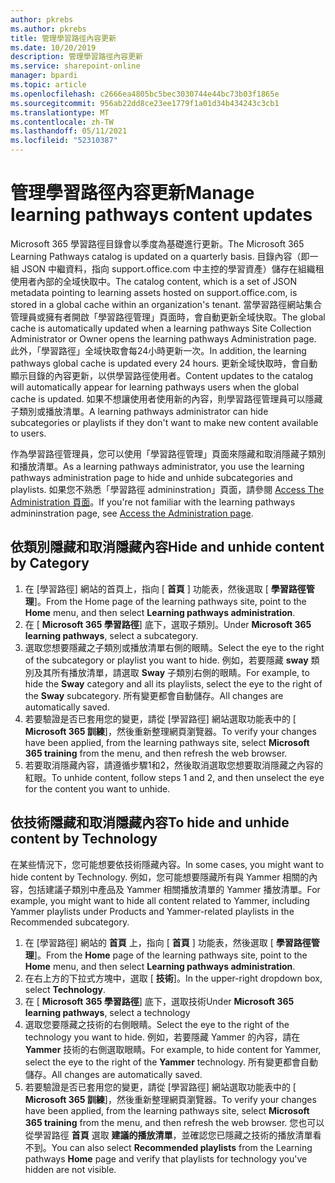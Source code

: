 ```yaml
---
author: pkrebs
ms.author: pkrebs
title: 管理學習路徑內容更新
ms.date: 10/20/2019
description: 管理學習路徑內容更新
ms.service: sharepoint-online
manager: bpardi
ms.topic: article
ms.openlocfilehash: c2666ea4805bc5bec3030744e44bc73b03f1865e
ms.sourcegitcommit: 956ab22dd8ce23ee1779f1a01d34b434243c3cb1
ms.translationtype: MT
ms.contentlocale: zh-TW
ms.lasthandoff: 05/11/2021
ms.locfileid: "52310387"
---
```

# <a name="manage-learning-pathways-content-updates"></a><span data-ttu-id="16e10-103">管理學習路徑內容更新</span><span class="sxs-lookup"><span data-stu-id="16e10-103">Manage learning pathways content updates</span></span>
<span data-ttu-id="16e10-104">Microsoft 365 學習路徑目錄會以季度為基礎進行更新。</span><span class="sxs-lookup"><span data-stu-id="16e10-104">The Microsoft 365 Learning Pathways catalog is updated on a quarterly basis.</span></span> <span data-ttu-id="16e10-105">目錄內容（即一組 JSON 中繼資料，指向 support.office.com 中主控的學習資產）儲存在組織租使用者內部的全域快取中。</span><span class="sxs-lookup"><span data-stu-id="16e10-105">The catalog content, which is a set of JSON metadata pointing to learning assets hosted on support.office.com, is stored in a global cache within an organization's tenant.</span></span> <span data-ttu-id="16e10-106">當學習路徑網站集合管理員或擁有者開啟「學習路徑管理」頁面時，會自動更新全域快取。</span><span class="sxs-lookup"><span data-stu-id="16e10-106">The global cache is automatically updated when a learning pathways Site Collection Administrator or Owner opens the learning pathways Administration page.</span></span> <span data-ttu-id="16e10-107">此外，「學習路徑」全域快取會每24小時更新一次。</span><span class="sxs-lookup"><span data-stu-id="16e10-107">In addition, the learning pathways global cache is updated every 24 hours.</span></span> <span data-ttu-id="16e10-108">更新全域快取時，會自動顯示目錄的內容更新，以供學習路徑使用者。</span><span class="sxs-lookup"><span data-stu-id="16e10-108">Content updates to the catalog will automatically appear for learning pathways users when the global cache is updated.</span></span> <span data-ttu-id="16e10-109">如果不想讓使用者使用新的內容，則學習路徑管理員可以隱藏子類別或播放清單。</span><span class="sxs-lookup"><span data-stu-id="16e10-109">A learning pathways administrator can hide subcategories or playlists if they don't want to make new content available to users.</span></span>

<span data-ttu-id="16e10-110">作為學習路徑管理員，您可以使用「學習路徑管理」頁面來隱藏和取消隱藏子類別和播放清單。</span><span class="sxs-lookup"><span data-stu-id="16e10-110">As a learning pathways administrator, you use the learning pathways administration page to hide and unhide subcategories and playlists.</span></span> <span data-ttu-id="16e10-111">如果您不熟悉「學習路徑 admininstration」頁面，請參閱 [Access The Administration 頁面](custom_accessadmin.md)。</span><span class="sxs-lookup"><span data-stu-id="16e10-111">If you're not familiar with the learning pathways admininstration page, see [Access the Administration page](custom_accessadmin.md).</span></span>

## <a name="hide-and-unhide-content-by-category"></a><span data-ttu-id="16e10-112">依類別隱藏和取消隱藏內容</span><span class="sxs-lookup"><span data-stu-id="16e10-112">Hide and unhide content by Category</span></span>
1. <span data-ttu-id="16e10-113">在 [學習路徑] 網站的首頁上，指向 [ **首頁** ] 功能表，然後選取 [ **學習路徑管理**]。</span><span class="sxs-lookup"><span data-stu-id="16e10-113">From the Home page of the learning pathways site, point to the **Home** menu, and then select **Learning pathways administration**.</span></span>
2. <span data-ttu-id="16e10-114">在 [ **Microsoft 365 學習路徑**] 底下，選取子類別。</span><span class="sxs-lookup"><span data-stu-id="16e10-114">Under **Microsoft 365 learning pathways**, select a subcategory.</span></span>
3. <span data-ttu-id="16e10-115">選取您想要隱藏之子類別或播放清單右側的眼睛。</span><span class="sxs-lookup"><span data-stu-id="16e10-115">Select the eye to the right of the subcategory or playlist you want to hide.</span></span> <span data-ttu-id="16e10-116">例如，若要隱藏 **sway** 類別及其所有播放清單，請選取 **Sway** 子類別右側的眼睛。</span><span class="sxs-lookup"><span data-stu-id="16e10-116">For example, to hide the **Sway** category and all its playlists, select the eye to the right of the **Sway** subcategory.</span></span> <span data-ttu-id="16e10-117">所有變更都會自動儲存。</span><span class="sxs-lookup"><span data-stu-id="16e10-117">All changes are automatically saved.</span></span>
4. <span data-ttu-id="16e10-118">若要驗證是否已套用您的變更，請從 [學習路徑] 網站選取功能表中的 [ **Microsoft 365 訓練**]，然後重新整理網頁瀏覽器。</span><span class="sxs-lookup"><span data-stu-id="16e10-118">To verify your changes have been applied, from the learning pathways site, select **Microsoft 365 training** from the menu, and then refresh the web browser.</span></span>
5. <span data-ttu-id="16e10-119">若要取消隱藏內容，請遵循步驟1和2，然後取消選取您想要取消隱藏之內容的紅眼。</span><span class="sxs-lookup"><span data-stu-id="16e10-119">To unhide content, follow steps 1 and 2, and then unselect the eye for the content you want to unhide.</span></span>

## <a name="to-hide-and-unhide-content-by-technology"></a><span data-ttu-id="16e10-120">依技術隱藏和取消隱藏內容</span><span class="sxs-lookup"><span data-stu-id="16e10-120">To hide and unhide content by Technology</span></span>
<span data-ttu-id="16e10-121">在某些情況下，您可能想要依技術隱藏內容。</span><span class="sxs-lookup"><span data-stu-id="16e10-121">In some cases, you might want to hide content by Technology.</span></span> <span data-ttu-id="16e10-122">例如，您可能想要隱藏所有與 Yammer 相關的內容，包括建議子類別中產品及 Yammer 相關播放清單的 Yammer 播放清單。</span><span class="sxs-lookup"><span data-stu-id="16e10-122">For example, you might want to hide all content related to Yammer, including Yammer playlists under Products and Yammer-related playlists in the Recommended subcategory.</span></span>

1. <span data-ttu-id="16e10-123">在 [學習路徑] 網站的 **首頁** 上，指向 [ **首頁** ] 功能表，然後選取 [ **學習路徑管理**]。</span><span class="sxs-lookup"><span data-stu-id="16e10-123">From the **Home** page of the learning pathways site, point to the **Home** menu, and then select **Learning pathways administration**.</span></span>
2. <span data-ttu-id="16e10-124">在右上方的下拉式方塊中，選取 [ **技術**]。</span><span class="sxs-lookup"><span data-stu-id="16e10-124">In the upper-right dropdown box, select **Technology**.</span></span>
3. <span data-ttu-id="16e10-125">在 [ **Microsoft 365 學習路徑**] 底下，選取技術</span><span class="sxs-lookup"><span data-stu-id="16e10-125">Under **Microsoft 365 learning pathways**, select a technology</span></span>
4. <span data-ttu-id="16e10-126">選取您要隱藏之技術的右側眼睛。</span><span class="sxs-lookup"><span data-stu-id="16e10-126">Select the eye to the right of the technology you want to hide.</span></span> <span data-ttu-id="16e10-127">例如，若要隱藏 Yammer 的內容，請在 **Yammer** 技術的右側選取眼睛。</span><span class="sxs-lookup"><span data-stu-id="16e10-127">For example, to hide content for Yammer, select the eye to the right of the **Yammer** technology.</span></span> <span data-ttu-id="16e10-128">所有變更都會自動儲存。</span><span class="sxs-lookup"><span data-stu-id="16e10-128">All changes are automatically saved.</span></span>
5. <span data-ttu-id="16e10-129">若要驗證是否已套用您的變更，請從 [學習路徑] 網站選取功能表中的 [ **Microsoft 365 訓練**]，然後重新整理網頁瀏覽器。</span><span class="sxs-lookup"><span data-stu-id="16e10-129">To verify your changes have been applied, from the learning pathways site, select **Microsoft 365 training** from the menu, and then refresh the web browser.</span></span> <span data-ttu-id="16e10-130">您也可以從學習路徑 **首頁** 選取 **建議的播放清單**，並確認您已隱藏之技術的播放清單看不到。</span><span class="sxs-lookup"><span data-stu-id="16e10-130">You can also select **Recommended playlists** from the Learning pathways **Home** page and verify that playlists for technology you've hidden are not visible.</span></span>

